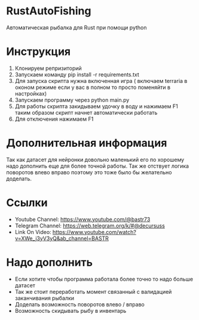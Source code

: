 # RustAutoFishing
Автоматическая рыбалка для Rust при помощи python

# Инструкция

1) Клонируем репризиторий
2) Запускаем команду pip install -r requirements.txt
3) Для запуска скрипта нужна включенная игра ( включаем terraria в оконом режиме если у вас в полном то просто поменяйти в настройках)
4) Запускаем программу через python main.py
5) Для работы скрипта закидываем удочку в воду и нажимаем F1 таким образом скрипт начнет автоматически работать
6) Для отключения нажимаем F1

# Дополнительная информация

Так как датасет для нейронки довольно маленький его по хорошему надо дополнить еще для более точной работы. Так же отствует логика поворотов влево вправо поэтому это тоже было бы желательно доделать.

# Ссылки

* Youtube Channel: https://www.youtube.com/@bastr73
* Telegram Channel: https://web.telegram.org/k/#@decursuss
* Link On Video: https://www.youtube.com/watch?v=XWe_j3yV3yQ&ab_channel=BASTR

# Надо дополнить

* Если хотите чтобы программа работала более точно то надо больше датасет
* Так же стоит переработать момент связанный с валидацией заканчивания рыбалки
* Доделать возможность поворотов влево / вправо
* Возможность скидывать рыбу в инвентарь
